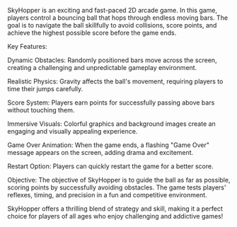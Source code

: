 SkyHopper is an exciting and fast-paced 2D arcade game. In this game, players control a bouncing ball that hops through endless moving bars. The goal is to navigate the ball skillfully to avoid collisions, score points, and achieve the highest possible score before the game ends.

Key Features:

Dynamic Obstacles: 
Randomly positioned bars move across the screen, creating a challenging and unpredictable gameplay environment.

Realistic Physics: 
Gravity affects the ball's movement, requiring players to time their jumps carefully.

Score System: 
Players earn points for successfully passing above bars without touching them.

Immersive Visuals: 
Colorful graphics and background images create an engaging and visually appealing experience.

Game Over Animation: 
When the game ends, a flashing "Game Over" message appears on the screen, adding drama and excitement.

Restart Option: 
Players can quickly restart the game for a better score.

Objective:
The objective of SkyHopper is to guide the ball as far as possible, scoring points by successfully avoiding obstacles. The game tests players' reflexes, timing, and precision in a fun and competitive environment.

SkyHopper offers a thrilling blend of strategy and skill, making it a perfect choice for players of all ages who enjoy challenging and addictive games!

